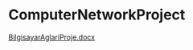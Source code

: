 # ComputerNetworkProject

[BilgisayarAglariProje.docx](https://github.com/karamustafa10/ComputerNetworkProject/files/15502847/BilgisayarAglariProje.docx)
